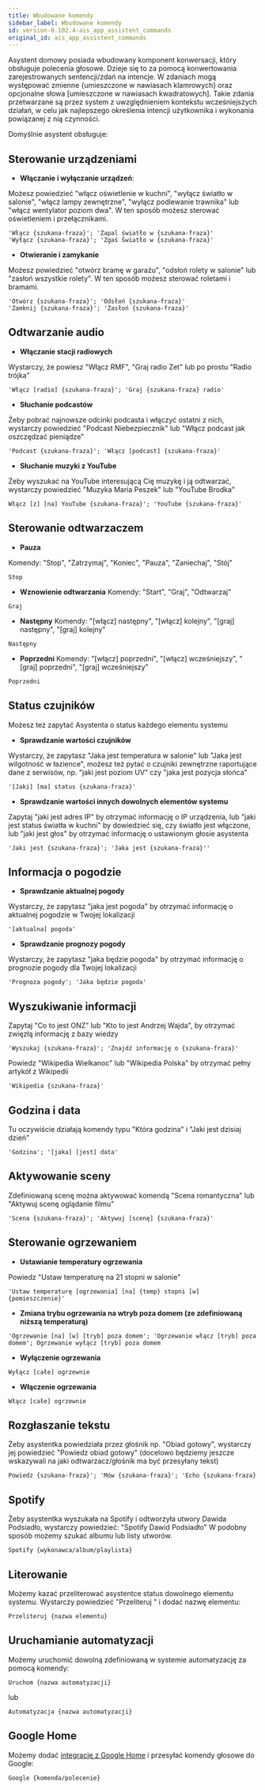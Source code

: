 ```yaml
---
title: Wbudowane komendy
sidebar_label: Wbudowane komendy
id: version-0.102.4-ais_app_assistent_commands
original_id: ais_app_assistent_commands
---
```



Asystent domowy posiada wbudowany komponent konwersacji, który obsługuje polecenia głosowe.
Dzieje się to za pomocą konwertowania zarejestrowanych sentencji/zdań na intencje. W zdaniach mogą występować zmienne {umieszczone w nawiasach klamrowych} oraz opcjonalne słowa [umieszczone w nawiasach kwadratowych]. Takie zdania przetwarzane są przez system z uwzględnieniem kontekstu wcześniejszych działań, w celu jak najlepszego określenia intencji użytkownika i wykonania powiązanej z nią czynności.


Domyślnie asystent obsługuje:

## Sterowanie urządzeniami

* **Włączanie i wyłączanie urządzeń**:

Możesz powiedzieć "włącz oświetlenie w kuchni", "wyłącz światło w salonie", "włącz lampy zewnętrzne", "wyłącz podlewanie trawnika" lub "włącz wentylator poziom dwa". W ten sposób możesz sterować oświetleniem i przełącznikami.

```text
'Włącz {szukana-fraza}'; 'Zapal światło w {szukana-fraza}'
'Wyłącz {szukana-fraza}'; 'Zgaś Światło w {szukana-fraza}'
```

* **Otwieranie i zamykanie**

Możesz powiedzieć "otwórz bramę w garażu", "odsłoń rolety w salonie" lub "zasłoń wszystkie rolety". W ten sposób możesz sterować roletami i bramami.

```text
'Otwórz {szukana-fraza}'; 'Odsłoń {szukana-fraza}'
'Zamknij {szukana-fraza}'; 'Zasłoń {szukana-fraza}'
```

## Odtwarzanie audio

* **Włączanie stacji radiowych**

Wystarczy, że powiesz "Włącz RMF", "Graj radio Zet" lub po prostu "Radio trójka"

```text
'Włącz [radio] {szukana-fraza}'; 'Graj {szukana-fraza} radio'
```

* **Słuchanie podcastów**

Żeby pobrać najnowsze odcinki podcasta i włączyć ostatni z nich, wystarczy powiedzieć "Podcast Niebezpiecznik" lub "Włącz podcast jak oszczędzać pieniądze"

```text
'Podcast {szukana-fraza}'; 'Włącz [podcast] {szukana-fraza}'
```

* **Słuchanie muzyki z YouTube**

Żeby wyszukać na YouTube interesującą Cię muzykę i ją odtwarzać, wystarczy powiedzieć "Muzyka Maria Peszek" lub "YouTube Brodka"

```text
Włącz [z] [na] YouTube {szukana-fraza}'; 'YouTube {szukana-fraza}'
```

## Sterowanie odtwarzaczem

* **Pauza**

Komendy: "Stop", "Zatrzymaj", "Koniec", "Pauza", "Zaniechaj", "Stój"

```text
Stop
```

* **Wznowienie odtwarzania**
Komendy: "Start", "Graj", "Odtwarzaj"

```text
Graj
```

* **Następny**
Komendy: "[włącz] następny", "[włącz] kolejny", "[graj] następny", "[graj] kolejny"

```text
Następny
```

* **Poprzedni**
Komendy: "[włącz] poprzedni", "[włącz] wcześniejszy", "[graj] poprzedni", "[graj] wcześniejszy"

```text
Poprzedni
```

## Status czujników

Możesz też zapytać Asystenta o status każdego elementu systemu 

* **Sprawdzanie wartości czujników**

Wystarczy, że zapytasz "Jaka jest temperatura w salonie" lub "Jaka jest wilgotność w łazience", możesz też pytać o czujniki zewnętrzne raportujące dane z serwisów, np. "jaki jest poziom UV" czy "jaka jest pozycja słońca"

```text
'[Jaki] [ma] status {szukana-fraza}'
```

* **Sprawdzanie wartości innych dowolnych elementów systemu**

Zapytaj "jaki jest adres IP" by otrzymać informację o IP urządzenia, lub "jaki jest status światła w kuchni" by dowiedzieć się, czy światło jest włączone, lub "jaki jest głos" by otrzymać informację o ustawionym głosie asystenta

```text
'Jaki jest {szukana-fraza}'; 'Jaka jest {szukana-fraza}''
```

## Informacja o pogodzie

* **Sprawdzanie aktualnej pogody**

Wystarczy, że zapytasz "jaka jest pogoda" by otrzymać informację o aktualnej pogodzie w Twojej lokalizacji

```text
'[aktualna] pogoda'
```

* **Sprawdzanie prognozy pogody**

Wystarczy, że zapytasz "jaka będzie pogoda" by otrzymać informację o prognozie pogody dla Twojej lokalizacji

```text
'Prognoza pogody'; 'Jaka będzie pogoda'
```

## Wyszukiwanie informacji

Zapytaj "Co to jest ONZ" lub "Kto to jest Andrzej Wajda", by otrzymać zwięzłą informację z bazy wiedzy

```text
'Wyszukaj {szukana-fraza}'; 'Znajdź informację o {szukana-fraza}'
```

Powiedz "Wikipedia Wielkanoc" lub "Wikipedia Polska" by otrzymać pełny artykół z Wikipedii

```text
'Wikipedia {szukana-fraza}'
```

## Godzina i data

Tu oczywiście działają komendy typu "Która godzina" i "Jaki jest dzisiaj dzień"

```text
'Godzina'; '[jaka] [jest] data'
```

## Aktywowanie sceny

Zdefiniowaną scenę można aktywować komendą "Scena romantyczna" lub "Aktywuj scenę oglądanie filmu"

```text
'Scena {szukana-fraza}'; 'Aktywuj [scenę] {szukana-fraza}'
```

## Sterowanie ogrzewaniem

* **Ustawianie temperatury ogrzewania**

Powiedz "Ustaw temperaturę na 21 stopni w salonie"

```text
'Ustaw temperaturę [ogrzewania] [na] {temp} stopni [w] {pomieszczenie}'
```

* **Zmiana trybu ogrzewania na wtryb poza domem (ze zdefiniowaną niższą temperaturą)**

```text
'Ogrzewanie [na] [w] [tryb] poza domem'; 'Ogrzewanie włącz [tryb] poza domem'; Ogrzewanie wyłącz [tryb] poza domem
```

* **Wyłączenie ogrzewania**

```text
Wyłącz [całe] ogrzewnie
```

* **Włączenie ogrzewania**

```text
Włącz [całe] ogrzewnie
```

## Rozgłaszanie tekstu

Żeby asystentka powiedziała przez głośnik np. "Obiad gotowy", wystarczy jej powiedzieć "Powiedz obiad gotowy"
(docelowo będziemy jeszcze wskazywali na jaki odtwarzacz/głośnik ma być przesyłany tekst)

```text
Powiedz {szukana-fraza}'; 'Mów {szukana-fraza}'; 'Echo {szukana-fraza}
```


## Spotify

Żeby asystentka wyszukała na Spotify i odtworzyła utwory Dawida Podsiadło, wystarczy powiedzieć: "Spotify Dawid Podsiadło"
W podobny sposób możemy szukać albumu lub listy utworów.
```text
Spotify {wykonawca/album/playlista}
```

## Literowanie

Możemy kazać przeliterować asystentce status dowolnego elementu systemu. Wystarczy powiedzieć "Przeliteruj " i dodać nazwę elementu:

```text
Przeliteruj {nazwa elementu}
```

## Uruchamianie automatyzacji


Możemy uruchomić dowolną zdefiniowaną w systemie automatyzację za pomocą komendy:

```text
Uruchom {nazwa automatyzacji}
```
lub

```text
Automatyzacja {nazwa automatyzacji}
```


## Google  Home 


Możemy dodać [integrację z Google Home](/AIS-docs/docs/en/ais_app_ai_integration_google_home.html) i przesyłać komendy głosowe do Google:

```text
Google {komenda/polecenie}
```

